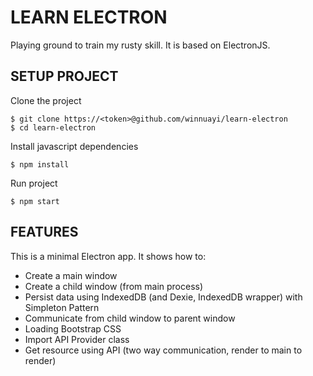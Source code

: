 # LEARN ELECTRON

Playing ground to train my rusty skill. It is based on ElectronJS.

## SETUP PROJECT

Clone the project
```
$ git clone https://<token>@github.com/winnuayi/learn-electron
$ cd learn-electron
```

Install javascript dependencies
```
$ npm install
```

Run project
```
$ npm start
```

## FEATURES

This is a minimal Electron app. It shows how to:
- Create a main window
- Create a child window (from main process)
- Persist data using IndexedDB (and Dexie, IndexedDB wrapper) with Simpleton Pattern
- Communicate from child window to parent window
- Loading Bootstrap CSS
- Import API Provider class
- Get resource using API (two way communication, render to main to render)